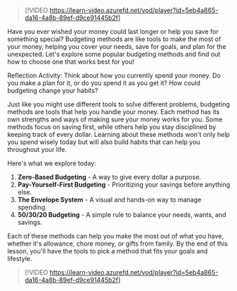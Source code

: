 > [!VIDEO https://learn-video.azurefd.net/vod/player?id=5eb4a865-da16-4a8b-89ef-d9ce91445b2f]

Have you ever wished your money could last longer or help you save for something special? Budgeting methods are like tools to make the most of your money, helping you cover your needs, save for goals, and plan for the unexpected. Let's explore some popular budgeting methods and find out how to choose one that works best for you!

Reflection Activity: Think about how you currently spend your money. Do you make a plan for it, or do you spend it as you get it? How could budgeting change your habits?

Just like you might use different tools to solve different problems, budgeting methods are tools that help you handle your money. Each method has its own strengths and ways of making sure your money works for you. Some methods focus on saving first, while others help you stay disciplined by keeping track of every dollar. Learning about these methods won't only help you spend wisely today but will also build habits that can help you throughout your life.

Here's what we explore today:

1. **Zero-Based Budgeting** - A way to give every dollar a purpose.
1. **Pay-Yourself-First Budgeting** - Prioritizing your savings before anything else.
1. **The Envelope System** - A visual and hands-on way to manage spending.
1. **50/30/20 Budgeting** - A simple rule to balance your needs, wants, and savings.

Each of these methods can help you make the most out of what you have, whether it's allowance, chore money, or gifts from family. By the end of this lesson, you'll have the tools to pick a method that fits your goals and lifestyle.

> [!VIDEO https://learn-video.azurefd.net/vod/player?id=5eb4a865-da16-4a8b-89ef-d9ce91445b2f]